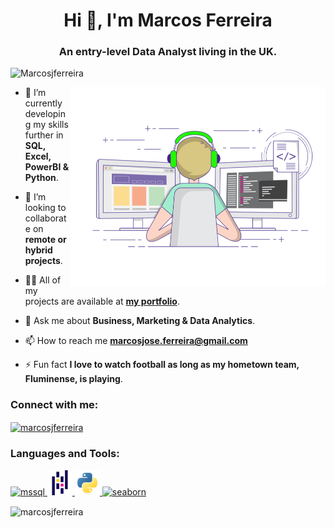 <h1 align="center">Hi 👋, I'm Marcos Ferreira</h1>
<h3 align="center">An entry-level Data Analyst living in the UK.</h3>
<p align="left"> <img src="https://komarev.com/ghpvc/?username=Marcosjferreira&label=Profile%20views&color=0e75b6&style=flat" alt="Marcosjferreira" /> </p>

<img align="right" alt="GIF" src="https://github.com/Marcosjferreira/Marcosjferreira/blob/e50304b0a618603c8ac2a41c6dda485e77b08703/gif3.gif?raw=true" width="408" height="318" />

- 🌱 I’m currently developing my skills further in **SQL, Excel, PowerBI & Python**.

- 👯 I’m looking to collaborate on **remote or hybrid projects**.

- 👨‍💻 All of my projects are available at **[my portfolio](https://marcosjferreira.github.io/portfolio/)**.

- 💬 Ask me about **Business, Marketing & Data Analytics**.

- 📫 How to reach me **marcosjose.ferreira@gmail.com**

- ⚡ Fun fact **I love to watch football as long as my hometown team, Fluminense, is playing**.
  

<h3 align="left">Connect with me:</h3>
<p align="left">
<a href="https://linkedin.com/in/marcosjferreira" target="blank"><img align="center" src="https://raw.githubusercontent.com/rahuldkjain/github-profile-readme-generator/master/src/images/icons/Social/linked-in-alt.svg" alt="marcosjferreira" height="30" width="40" /></a>
</p>

<h3 align="left">Languages and Tools:</h3>
<p align="left"> <a href="https://www.microsoft.com/en-us/sql-server" target="_blank" rel="noreferrer"> <img src="https://www.svgrepo.com/show/303229/microsoft-sql-server-logo.svg" alt="mssql" width="40" height="40"/> </a> <a href="https://pandas.pydata.org/" target="_blank" rel="noreferrer"> <img src="https://raw.githubusercontent.com/devicons/devicon/2ae2a900d2f041da66e950e4d48052658d850630/icons/pandas/pandas-original.svg" alt="pandas" width="40" height="40"/> </a> <a href="https://www.python.org" target="_blank" rel="noreferrer"> <img src="https://raw.githubusercontent.com/devicons/devicon/master/icons/python/python-original.svg" alt="python" width="40" height="40"/> </a> <a href="https://seaborn.pydata.org/" target="_blank" rel="noreferrer"> <img src="https://seaborn.pydata.org/_images/logo-mark-lightbg.svg" alt="seaborn" width="40" height="40"/> </a> </p>

<p><img align="center" src="https://github-readme-stats.vercel.app/api/top-langs?username=marcosjferreira&show_icons=true&locale=en&layout=compact" alt="marcosjferreira" /></p>
